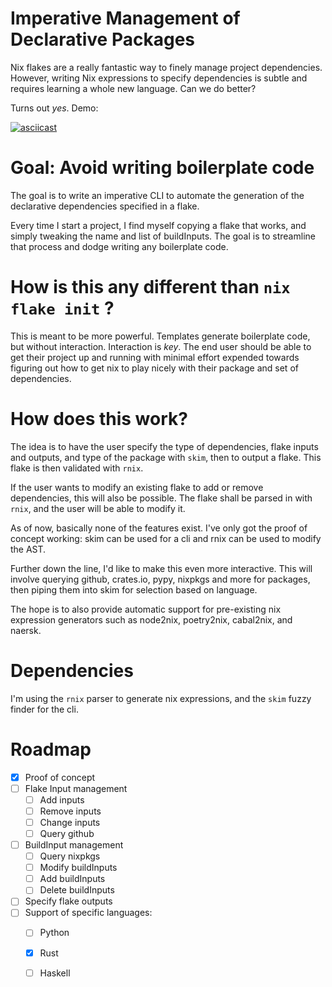 # Imperative Management of Declarative Packages #

Nix flakes are a really fantastic way to finely manage project dependencies.
However, writing Nix expressions to specify dependencies is subtle
and requires learning a whole new language. Can we do better?

Turns out *yes*.  Demo:


[![asciicast](https://asciinema.org/a/ZegsK3eFdDwz32mYorJEcOFoQ.svg)](https://asciinema.org/a/ZegsK3eFdDwz32mYorJEcOFoQ)



# Goal: Avoid writing boilerplate code #

The goal is to write an imperative CLI to automate the generation
of the declarative dependencies specified in a flake.

Every time I start a project, I find myself copying a
flake that works, and simply tweaking the
name and list of buildInputs. The goal is to streamline
that process and dodge writing any boilerplate code.

# How is this any different than `nix flake init` ? #

This is meant to be more powerful. Templates generate
boilerplate code, but without interaction. Interaction
is *key*. The end user should be able to get their
project up and running with minimal effort expended
towards figuring out how to get nix to play nicely with
their package and set of dependencies.

# How does this work? #

The idea is to have the user specify the type of dependencies,
flake inputs and outputs, and type of the package with `skim`,
then to output a flake. This flake is then validated with `rnix`.

If the user wants to modify an existing flake to add or remove
dependencies, this will also be possible. The flake shall be
parsed in with `rnix`, and the user will be able to modify it.

As of now, basically none of the features exist. I've only
got the proof of concept working: skim can be used for a cli
and rnix can be used to modify the AST.

Further down the line, I'd like to make this even more interactive.
This will involve querying github, crates.io, pypy, nixpkgs and more for packages,
then piping them into skim for selection based on language.

The hope is to also provide automatic support for pre-existing
nix expression generators such as node2nix, poetry2nix, cabal2nix,
and naersk.

# Dependencies #

I'm using the `rnix` parser to generate nix expressions,
and the `skim` fuzzy finder for the cli.

# Roadmap #

- [x] Proof of concept
- [ ] Flake Input management
  - [ ] Add inputs
  - [ ] Remove inputs
  - [ ] Change inputs
  - [ ] Query github
- [ ] BuildInput management
  - [ ] Query nixpkgs
  - [ ] Modify buildInputs
  - [ ] Add buildInputs
  - [ ] Delete buildInputs
- [ ] Specify flake outputs
- [ ] Support of specific languages:
    - [ ] Python
    - [x] Rust
    - [ ] Haskell

